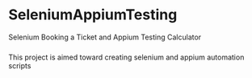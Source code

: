 # SeleniumAppiumTesting
Selenium Booking a Ticket and Appium Testing Calculator

###
This project is aimed toward creating selenium and appium automation scripts
